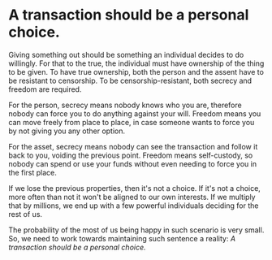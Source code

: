 
# A transaction should be a personal choice.

Giving something out should be something an individual decides to do willingly.
For that to the true, the individual must have ownership of the thing to be given.
To have true ownership, both the person and the assent have to be resistant to censorship.
To be censorship-resistant, both secrecy and freedom are required.

For the person, secrecy means nobody knows who you are, therefore nobody can force you to do anything against your will. Freedom means you can move freely from place to place, in case someone wants to force you by not giving you any other option.

For the asset, secrecy means nobody can see the transaction and follow it back to you, voiding the previous point. Freedom means self-custody, so nobody can spend or use your funds without even needing to force you in the first place.

If we lose the previous properties, then it's not a choice. If it's not a choice, more often than not it won't be aligned to our own interests. If we multiply that by millions, we end up with a few powerful individuals deciding for the rest of us.

The probability of the most of us being happy in such scenario is very small. So, we need to work towards maintaining such sentence a reality: *A transaction should be a personal choice.*
